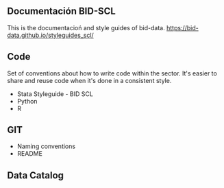 ## Documentación BID-SCL

This is the documentacioń and style guides of bid-data.
https://bid-data.github.io/styleguides_scl/

## Code
Set of conventions about how to write code within the sector. It's easier to share and reuse code when it's done in a consistent style.
- Stata Styleguide - BID SCL
- Python
- R

## GIT
- Naming conventions
- README

## Data Catalog

